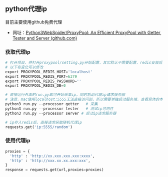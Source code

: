 ## python代理ip

目前主要使用github免费代理

- 网址：[Python3WebSpider/ProxyPool: An Efficient ProxyPool with Getter, Tester and Server (github.com)](https://github.com/Python3WebSpider/ProxyPool)



### 获取代理ip

```python
# 打开项目，并打开proxypool/setting.py开始配置，其实默认不需要配置，redis安装后没有用户名没有密码，直接运行即可
# 以下有变化可以修改
export PROXYPOOL_REDIS_HOST='localhost'
export PROXYPOOL_REDIS_PORT=6379
export PROXYPOOL_REDIS_PASSWORD=''
export PROXYPOOL_REDIS_DB=0

# 直接运行外面的run.py即可开始采集ip，同时启动代理ip请求服务器
# 注意，mac使用localhost:5555无法直接访问到，所以需要单独启动服务端，查看具体的本地ip，这应该是个bug，后期再解决，网络设置里面也可以看
python3 run.py --processor getter	# 采集
python3 run.py --processor tester	# 测试ip可用性
python3 run.py --processor server # 启动ip请求服务器

# ip存入redis后，直接请求获取随机代理ip
requests.get('ip:5555/random')	
```



### 使用代理ip

```python
proxies = {         
  'http' : 'http://xx.xxx.xxx.xxx:xxxx',        
  'http' : 'http://xxx.xx.xx.xxx:xxx',  
}
response = requests.get(url,proxies=proxies)
```

